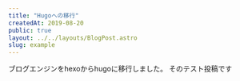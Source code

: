 ```yaml
---
title: "Hugoへの移行"
createdAt: 2019-08-20
public: true
layout: ../../layouts/BlogPost.astro
slug: example
---
```


ブログエンジンをhexoからhugoに移行しました。
そのテスト投稿です
